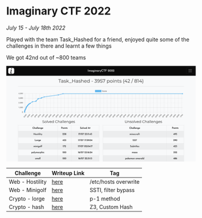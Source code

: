 # Imaginary CTF 2022

<em>July 15 - July 18th 2022</em>

Played with the team Task_Hashed for a friend, enjoyed quite some of the challenges in there and learnt a few things

We got 42nd out of ~800 teams

![score](./images/score.png)

| Challenge       | Writeup Link           | Tag                  |
| --------------- | ---------------------- | -------------------- |
| Web - Hostility | [here](./hostility.md) | /etc/hosts overwrite |
| Web - Minigolf  | [here](./minigolf.md)  | SSTI, filter bypass  |
| Crypto - lorge  | [here](./lorge.md)     | p-1 method           |
| Crypto - hash   | [here](./hash.md)      | Z3, Custom Hash      |
